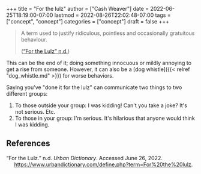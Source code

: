 +++
title = "For the lulz"
author = ["Cash Weaver"]
date = 2022-06-25T18:19:00-07:00
lastmod = 2022-08-26T22:02:48-07:00
tags = ["concept", "concept"]
categories = ["concept"]
draft = false
+++

> A term used to justify ridiculous, pointless and occasionally gratuitous behaviour.
>
> (<a href="#citeproc_bib_item_1">“For the Lulz” n.d.</a>)

This can be the end of it; doing something innocuous or mildly annoying to get a rise from someone. However, it can also be a [dog whistle]({{< relref "dog_whistle.md" >}}) for worse behaviors.

Saying you've "done it for the lulz" can communicate two things to two different groups:

1.  To those outside your group: I was kidding! Can't you take a joke? It's not serious. Etc.
2.  To those in your group: I'm serious. It's hilarious that anyone would think I was kidding.

## References

<style>.csl-entry{text-indent: -1.5em; margin-left: 1.5em;}</style><div class="csl-bib-body">
  <div class="csl-entry"><a id="citeproc_bib_item_1"></a>“For the Lulz.” n.d. <i>Urban Dictionary</i>. Accessed June 26, 2022. <a href="https://www.urbandictionary.com/define.php?term=For%20the%20lulz">https://www.urbandictionary.com/define.php?term=For%20the%20lulz</a>.</div>
</div>

